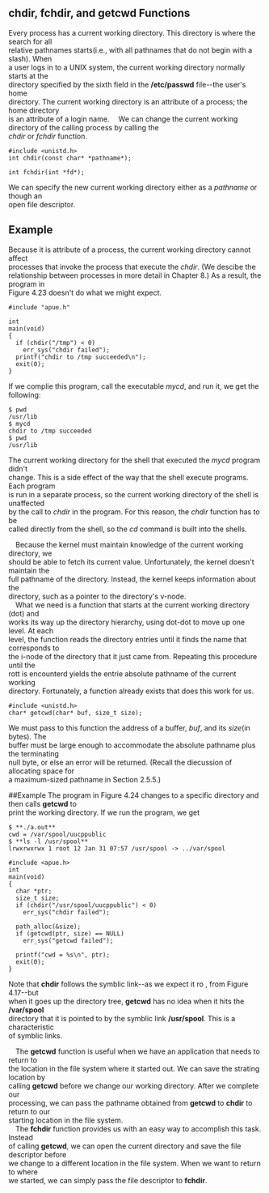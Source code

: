## chdir, fchdir, and getcwd Functions
Every process has a current working directory. This directory is where the search for all  
relative pathnames starts(i.e., with all pathnames that do not begin with a slash). When  
a user logs in to a UNIX system, the current working directory normally starts at the  
directory specified by the sixth field in the **/etc/passwd** file--the user's home  
directory. The current working directory is an attribute of a process; the home directory  
is an attribute of a login name.
&ensp;&ensp;We can change the current working directory of the calling process by calling the  
*chdir* or *fchdir* function.  

```
#include <unistd.h>
int chdir(const char* *pathname*);

int fchdir(int *fd*);
```
We can specify the new current working directory either as a *pathname* or though an  
open file descriptor.  

## Example
Because it is attribute of a process, the current working directory cannot affect  
processes that invoke the process that execute the *chdir*. (We descibe the  
relationship between processes in more detail in Chapter 8.) As a result, the program in  
Figure 4.23 doesn't do what we might expect.  

```
#include "apue.h"

int 
main(void)
{
  if (chdir("/tmp") < 0)
    err_sys("chdir failed");
  printf("chdir to /tmp succeeded\n");
  exit(0);
}
```
If we complie this program, call the executable *mycd*, and run it, we get the following:  
```
$ pwd
/usr/lib
$ mycd
chdir to /tmp succeeded
$ pwd
/usr/lib
```
The current working directory for the shell that executed the *mycd* program didn't  
change. This is a side effect of the way that the shell execute programs. Each program  
is run in a separate process, so the current working directory of the shell is unaffected  
by the call to *chdir* in the program. For this reason, the *chdir* function has to be  
called directly from the shell, so the *cd* command is built into the shells.  

&ensp;&ensp;Because the kernel must maintain knowledge of the current working directory, we  
should be able to fetch its current value. Unfortunately, the kernel doesn't maintain the  
full pathname of the directory. Instead, the kernel keeps information about the  
directory, such as a pointer to the directory's v-node.  
&ensp;&ensp;What we need is a function that starts at the current working directory (dot) and  
works its way up the directory hierarchy, using dot-dot to move up one level. At each  
level, the function reads the directory entries until it finds the name that corresponds to  
the i-node of the directory that it just came from. Repeating this procedure until the  
rott is encounterd yields the entrie absolute pathname of the current working  
directory. Fortunately, a function already exists that does this work for us.  

```
#include <unistd.h>
char* getcwd(char* buf, size_t size);
```
We must pass to this function the address of a buffer, *buf*, and its *size*(in bytes). The  
buffer must be large enough to accommodate the absolute pathname plus the terminating  
null byte, or else an error will be returned. (Recall the diecussion of allocating space for  
a maximum-sized pathname in Section 2.5.5.)

##Example
The program in Figure 4.24 changes to a specific directory and then calls **getcwd** to  
print the working directory. If we run the program, we get  

```
$ **./a.out**  
cwd = /var/spool/uucppublic  
$ **ls -l /usr/spool**  
lrwxrwxrwx 1 root 12 Jan 31 07:57 /usr/spool -> ../var/spool  
```

```
#include <apue.h>
int 
main(void)
{
  char *ptr;
  size_t size;
  if (chdir("/usr/spool/uucppublic") < 0)
    err_sys("chdir failed");

  path_alloc(&size);
  if (getcwd(ptr, size) == NULL)
    err_sys("getcwd failed");

  printf("cwd = %s\n", ptr);
  exit(0);
}
```
Note that **chdir** follows the symblic link--as we expect it ro , from Figure 4.17--but  
when it goes up the directory tree, **getcwd** has no idea when it hits the **/var/spool**  
directory that it is pointed to by the symblic link **/usr/spool**. This is a characteristic  
of symblic links.  

&ensp;&ensp;The **getcwd** function is useful when we have an application that needs to return to  
the location in the file system where it started out. We can save the strating location by  
calling **getcwd** before we change our working directory. After we complete our  
processing, we can pass the pathname obtained from **getcwd** to **chdir** to return to our  
starting location in the file system.  
&ensp;&ensp;The **fchdir** function provides us with an easy way to accomplish this task. Instead  
of calling **getcwd**, we can open the current directory and save the file descriptor before  
we change to a different location in the file system. When we want to return to where  
we started, we can simply pass the file descriptor to **fchdir**.  

